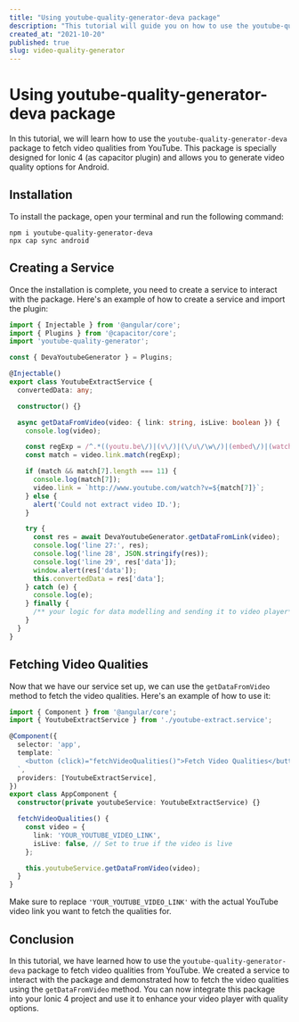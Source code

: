 ```yaml
---
title: "Using youtube-quality-generator-deva package"
description: "This tutorial will guide you on how to use the youtube-quality-generator-deva package to fetch video qualities from YouTube."
created_at: "2021-10-20"
published: true
slug: video-quality-generator
---
```


# Using youtube-quality-generator-deva package

In this tutorial, we will learn how to use the `youtube-quality-generator-deva` package to fetch video qualities from YouTube. This package is specially designed for Ionic 4 (as capacitor plugin) and allows you to generate video quality options for Android.

## Installation

To install the package, open your terminal and run the following command:

```shell
npm i youtube-quality-generator-deva
npx cap sync android
```

## Creating a Service

Once the installation is complete, you need to create a service to interact with the package. Here's an example of how to create a service and import the plugin:

```typescript
import { Injectable } from '@angular/core';
import { Plugins } from '@capacitor/core';
import 'youtube-quality-generator';

const { DevaYoutubeGenerator } = Plugins;

@Injectable()
export class YoutubeExtractService {
  convertedData: any;

  constructor() {}

  async getDataFromVideo(video: { link: string, isLive: boolean }) {
    console.log(video);

    const regExp = /^.*((youtu.be\/)|(v\/)|(\/u\/\w\/)|(embed\/)|(watch\?))\??v?=?([^#\&\?]*).*/;
    const match = video.link.match(regExp);

    if (match && match[7].length === 11) {
      console.log(match[7]);
      video.link = `http://www.youtube.com/watch?v=${match[7]}`;
    } else {
      alert('Could not extract video ID.');
    }

    try {
      const res = await DevaYoutubeGenerator.getDataFromLink(video);
      console.log('line 27:', res);
      console.log('line 28', JSON.stringify(res));
      console.log('line 29', res['data']);
      window.alert(res['data']);
      this.convertedData = res['data'];
    } catch (e) {
      console.log(e);
    } finally {
      /** your logic for data modelling and sending it to video player***/
    }
  }
}
```

## Fetching Video Qualities

Now that we have our service set up, we can use the `getDataFromVideo` method to fetch the video qualities. Here's an example of how to use it:

```typescript
import { Component } from '@angular/core';
import { YoutubeExtractService } from './youtube-extract.service';

@Component({
  selector: 'app',
  template: `
    <button (click)="fetchVideoQualities()">Fetch Video Qualities</button>
  `,
  providers: [YoutubeExtractService],
})
export class AppComponent {
  constructor(private youtubeService: YoutubeExtractService) {}

  fetchVideoQualities() {
    const video = {
      link: 'YOUR_YOUTUBE_VIDEO_LINK',
      isLive: false, // Set to true if the video is live
    };

    this.youtubeService.getDataFromVideo(video);
  }
}
```

Make sure to replace `'YOUR_YOUTUBE_VIDEO_LINK'` with the actual YouTube video link you want to fetch the qualities for.

## Conclusion

In this tutorial, we have learned how to use the `youtube-quality-generator-deva` package to fetch video qualities from YouTube. We created a service to interact with the package and demonstrated how to fetch the video qualities using the `getDataFromVideo` method. You can now integrate this package into your Ionic 4 project and use it to enhance your video player with quality options.